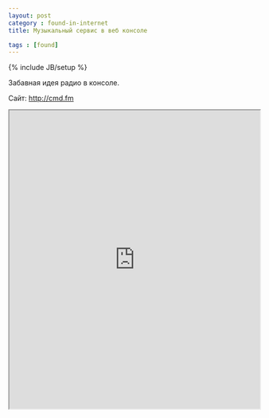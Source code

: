 ```yaml
---
layout: post
category : found-in-internet
title: Музыкальный сервис в веб консоле

tags : [found]
---
```

{% include JB/setup %}

Забавная идея радио в консоле. 

Сайт: <a href="http://cmd.fm/">http://cmd.fm</a>

<iframe height="600" src="http://cmd.fm" style="width:100%"></iframe>
